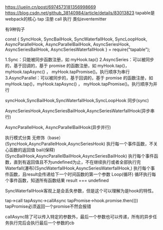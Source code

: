 https://juejin.cn/post/6974573181356998669
https://blog.csdn.net/github_38140984/article/details/83013823
tapable是webpack的核心
tap 注册
call 执行
类似eventemitter

有9种钩子

const {
	SyncHook,
	SyncBailHook,
	SyncWaterfallHook,
	SyncLoopHook,
	AsyncParallelHook,
	AsyncParallelBailHook,
	AsyncSeriesHook,
	AsyncSeriesBailHook,
	AsyncSeriesWaterfallHook
 } = require("tapable");

1.Sync：只能被同步函数注册，如 myHook.tap()
2.AsyncSeries：可以被同步的，基于回调的，基于 promise 的函数注册，如 myHook.tap()，myHook.tapAsync() ， myHook.tapPromise()。执行顺序为串行
3.AsyncParallel：可以被同步的，基于回调的，基于 promise 的函数注册，如 myHook.tap()，myHook.tapAsync() ， myHook.tapPromise()。执行顺序为并行

syncHook,SyncBailHook,SyncWaterfallHook,SyncLoopHook 同步(sync)

AsyncSeriesHook,AsyncSeriesBailHook,AsyncSeriesWaterfallHook(异步串行)

AsyncParallelHook, AsyncParallelBailHook(异步并行)

执行模式分类
无修饰（base）(SyncHook,AsyncParallelHook,AsyncSeriesHook)
执行每一个事件函数，不关心函数的返回值
bail(保释)(SyncBailHook,AsyncParallelBailHook,AsyncSeriesBailHook)
执行每个事件函数，直到有返回值且不为undefined为止，不在继续执行或者全部执行完
Waterfall(瀑布)(SyncWaterfallHook,AsyncSeriesWaterfallHook,)
执行每个事件函数，且result会传递给下一个时间函数的第一个参数
Loop(循环) 循环执行每个事件函数，知道所有函数结果 result === undefined

SyncWaterfallHook客观上是会丢失参数，但是这个可以理解为是hook的特性。

tap->call
tapAsync->callAsync
tapPromise->hook.promise.then(()) tapPromise必须返回一个promise不然会报错

callAsync除了可以传入特定的参数外，最后一个参数也可以传递，所有的异步任务执行完后会执行最后一个参数的cb